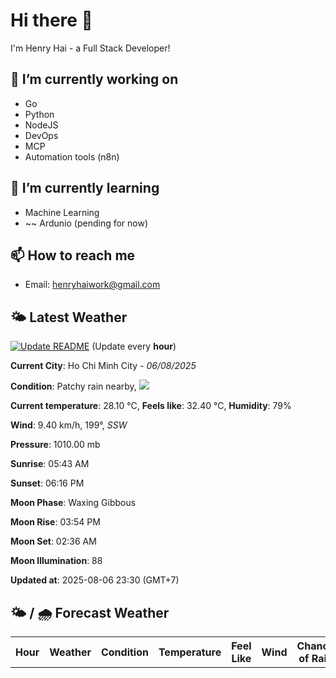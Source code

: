 # Hi there 👋

I'm Henry Hai - a Full Stack Developer!

## 🔭 I’m currently working on

- Go
- Python
- NodeJS
- DevOps
- MCP
- Automation tools (n8n)

## 🌱 I’m currently learning

- Machine Learning
- ~~ Ardunio (pending for now)

## 📫 How to reach me

- Email: <henryhaiwork@gmail.com>

## 🌤️ Latest Weather
[![Update README](https://github.com/henry0hai/henry0hai/actions/workflows/udpateReadme.yml/badge.svg)](https://github.com/henry0hai/henry0hai/actions/workflows/udpateReadme.yml)
(Update every **hour**)
<!-- CURRENT_WEATHER:START -->
**Current City**: Ho Chi Minh City - *06/08/2025*

**Condition**: Patchy rain nearby, <img src="https://cdn.weatherapi.com/weather/64x64/night/176.png"/>

**Current temperature**: 28.10 °C, **Feels like**: 32.40 °C, **Humidity**: 79%

**Wind**: 9.40 km/h, 199°, *SSW*

**Pressure**: 1010.00 mb

**Sunrise**: 05:43 AM

**Sunset**: 06:16 PM

**Moon Phase**: Waxing Gibbous

**Moon Rise**: 03:54 PM

**Moon Set**: 02:36 AM

**Moon Illumination**: 88

**Updated at**: 2025-08-06 23:30 (GMT+7)<!-- CURRENT_WEATHER:END -->

## 🌤️ / 🌧️ Forecast Weather
<!-- FORECAST_WEATHER:START -->
<table>
		<tr>
			<th>Hour</th>
			<th>Weather</th>
			<th>Condition</th>
			<th>Temperature</th>
			<th>Feel Like</th>
			<th>Wind</th>
			<th>Chance of Rain</th>
		</tr>
</table>
<!-- FORECAST_WEATHER:END -->
